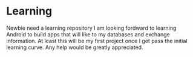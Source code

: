 # Learning
Newbie need a learning repository
I am looking fordward to learning Android to build apps that will like to my databases and exchange information.  At least this will be my first project once I get pass the initial learning curve.
Any help would be greatly appreciated.
